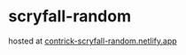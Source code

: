 # scryfall-random

hosted at [contrick-scryfall-random.netlify.app](https://contrick-scryfall-random.netlify.app)
